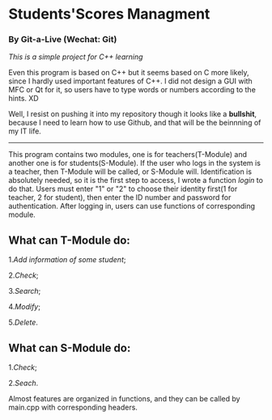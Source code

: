 # Students'Scores Managment
### By Git-a-Live (Wechat: Git)
*This is a simple project for C++ learning*

Even this program is based on C++ but it seems based on C more likely, since I hardly used important features of C++. 
I did not design a GUI with MFC or Qt for it, so users have to type words or numbers according to the hints. XD

Well, I resist on pushing it into my repository though it looks like a **bullshit**, because I need to learn how to use Github,
and that will be the beinnning of my IT life.

****
This program contains two modules, one is for teachers(T-Module) and another one is for students(S-Module).
If the user who logs in the system is a teacher, then T-Module will be called, or S-Module will.
Identification is absolutely needed, so it is the first step to access, I wrote a function *login* to do that. Users must enter "1" or "2"
to choose their identity first(1 for teacher, 2 for student), then enter the ID number and password for authentication. After logging in, users can use functions of corresponding module.


## What can T-Module do:
1.*Add information of some student*;

2.*Check*;

3.*Search*;

4.*Modify*;

5.*Delete*.

## What can S-Module do:
1.*Check*;

2.*Seach*.

Almost features are organized in functions, and they can be called by main.cpp with corresponding headers.
